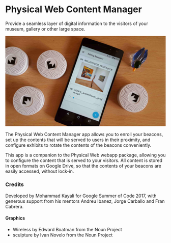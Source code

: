 # Physical Web Content Manager
Provide a seamless layer of digital information to the visitors of your museum, gallery or other large space.

![smartphone running the app, surrounded by Physical web beacons](readme-image.jpg)

The Physical Web Content Manager app allows you to enroll your beacons, set up the contents that will be served to users in their proximity, and configure exhibits to rotate the contents of the beacons conveniently.

This app is a companion to the Physical Web webapp package, allowing you to configure the content that is served to your visitors. All content is stored in open formats on Google Drive, so that the contents of your beacons are easily accessed, without lock-in.

### Credits
Developed by Mohammad Kayali for Google Summer of Code 2017, with generous support from his mentors Andreu Ibanez, Jorge Carballo and Fran Cabrera.

#### Graphics
* Wireless by Edward Boatman from the Noun Project
* sculpture by Ivan Novelo from the Noun Project
